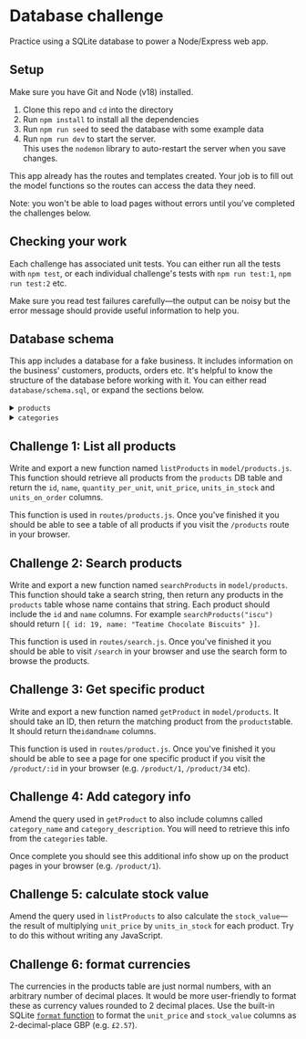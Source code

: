 # Database challenge

Practice using a SQLite database to power a Node/Express web app.

## Setup

Make sure you have Git and Node (v18) installed.

1. Clone this repo and `cd` into the directory
1. Run `npm install` to install all the dependencies
1. Run `npm run seed` to seed the database with some example data
1. Run `npm run dev` to start the server.  
   This uses the `nodemon` library to auto-restart the server when you save changes.

This app already has the routes and templates created. Your job is to fill out the model functions so the routes can access the data they need.

Note: you won't be able to load pages without errors until you've completed the challenges below.

## Checking your work

Each challenge has associated unit tests. You can either run all the tests with `npm test`, or each individual challenge's tests with `npm run test:1`, `npm run test:2` etc.

Make sure you read test failures carefully—the output can be noisy but the error message should provide useful information to help you.

## Database schema

This app includes a database for a fake business. It includes information on the business' customers, products, orders etc. It's helpful to know the structure of the database before working with it. You can either read `database/schema.sql`, or expand the sections below.

<details>
<summary><code>products</code></summary>

| column            | type    | constraints                        |
| ----------------- | ------- | ---------------------------------- |
| id                | integer | primary key autoincrement          |
| product_name      | text    | not null                           |
| category_id       | integer | references categories(category_id) |
| quantity_per_unit | text    |                                    |
| unit_price        | numeric | default 0                          |
| units_in_stock    | integer | default 0                          |
| units_on_order    | integer | default 0                          |

</details>

<details>
<summary><code>categories</code></summary>

| column      | type    | constraints               |
| ----------- | ------- | ------------------------- |
| id          | integer | primary key autoincrement |
| name        | text    |                           |
| description | text    |                           |

</details>

## Challenge 1: List all products

Write and export a new function named `listProducts` in `model/products.js`. This function should retrieve all products from the `products` DB table and return the `id`, `name`, `quantity_per_unit`, `unit_price`, `units_in_stock` and `units_on_order` columns.

This function is used in `routes/products.js`. Once you've finished it you should be able to see a table of all products if you visit the `/products` route in your browser.

## Challenge 2: Search products

Write and export a new function named `searchProducts` in `model/products`. This function should take a search string, then return any products in the `products` table whose name contains that string. Each product should include the `id` and `name` columns. For example `searchProducts("iscu")` should return `[{ id: 19, name: "Teatime Chocolate Biscuits" }]`.

This function is used in `routes/search.js`. Once you've finished it you should be able to visit `/search` in your browser and use the search form to browse the products.

## Challenge 3: Get specific product

Write and export a new function named `getProduct` in `model/products`. It should take an ID, then return the matching product from the `products`table. It should return the`id`and`name` columns.

This function is used in `routes/product.js`. Once you've finished it you should be able to see a page for one specific product if you visit the `/product/:id` in your browser (e.g. `/product/1`, `/product/34` etc).

## Challenge 4: Add category info

Amend the query used in `getProduct` to also include columns called `category_name` and `category_description`. You will need to retrieve this info from the `categories` table.

Once complete you should see this additional info show up on the product pages in your browser (e.g. `/product/1`).

## Challenge 5: calculate stock value

Amend the query used in `listProducts` to also calculate the `stock_value`—the result of multiplying `unit_price` by `units_in_stock` for each product. Try to do this without writing any JavaScript.

## Challenge 6: format currencies

The currencies in the products table are just normal numbers, with an arbitrary number of decimal places. It would be more user-friendly to format these as currency values rounded to 2 decimal places. Use the built-in SQLite [`format` function](https://www.sqlite.org/printf.html#formatting_details) to format the `unit_price` and `stock_value` columns as 2-decimal-place GBP (e.g. `£2.57`).
